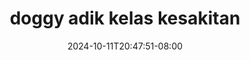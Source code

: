 --- 
title: "doggy adik kelas kesakitan"
description: "nonton  video bokep doggy adik kelas kesakitan instagram full  "
date: 2024-10-11T20:47:51-08:00
file_code: "w9cp0m1kqgxz"
draft: false
cover: "cgps5rfoawrl8aar.jpg"
tags: ["doggy", "adik", "kelas", "kesakitan", "bokep-indo", "bokep-viral", "bokep-ig"]
length: 60
fld_id: "1392263"
foldername: "adikkelas"
categories: ["adikkelas"]
views: 328
---